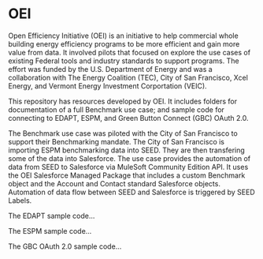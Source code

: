 # OEI
Open Efficiency Initiative (OEI) is an initiative to help commercial whole building energy efficiency programs to be more efficient and gain more value from data. It involved pilots that focused on explore the use cases of existing Federal tools and industry standards to support programs. The effort was funded by the U.S. Department of Energy and was a collaboration with The Energy Coalition (TEC), City of San Francisco, Xcel Energy, and Vermont Energy Investment Corportation (VEIC).

This repository has resources developed by OEI. It includes folders for documentation of a full Benchmark use case; and sample code for connecting to EDAPT, ESPM, and Green Button Connect (GBC) OAuth 2.0.   

The Benchmark use case was piloted with the City of San Francisco to support their Benchmarking mandate. The City of San Francisco is importing ESPM benchmarking data into SEED. They are then transfering some of the data into Salesforce. The use case provides the automation of data from SEED to Salesforce via MuleSoft Community Edition API. It uses the OEI Salesforce Managed Package that includes a custom Benchmark object and the Account and Contact standard Salesforce objects. Automation of data flow between SEED and Salesforce is triggered by SEED Labels.  

The EDAPT sample code...

The ESPM sample code...

The GBC OAuth 2.0 sample code...
